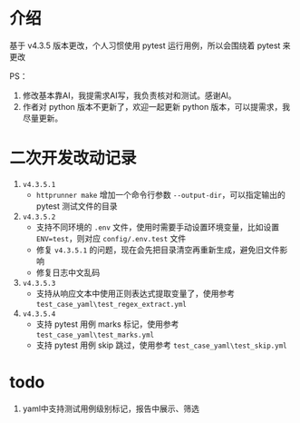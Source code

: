 # 介绍
基于 v4.3.5 版本更改，个人习惯使用 pytest 运行用例，所以会围绕着 pytest 来更改

PS：
1. 修改基本靠AI，我提需求AI写，我负责核对和测试。感谢AI。
2. 作者对 python 版本不更新了，欢迎一起更新 python 版本，可以提需求，我尽量更新。

# 二次开发改动记录
1. `v4.3.5.1`
    * `httprunner make` 增加一个命令行参数 `--output-dir`，可以指定输出的 pytest 测试文件的目录
2. `v4.3.5.2`
    * 支持不同环境的 `.env` 文件，使用时需要手动设置环境变量，比如设置 `ENV=test`，则对应 `config/.env.test` 文件
    * 修复 `v4.3.5.1` 的问题，现在会先把目录清空再重新生成，避免旧文件影响
    * 修复日志中文乱码
3. `v4.3.5.3`
    * 支持从响应文本中使用正则表达式提取变量了，使用参考 `test_case_yaml\test_regex_extract.yml`
4. `v4.3.5.4`
    * 支持 pytest 用例 marks 标记，使用参考 `test_case_yaml\test_marks.yml`
    * 支持 pytest 用例 skip 跳过，使用参考 `test_case_yaml\test_skip.yml`

# todo
1. yaml中支持测试用例级别标记，报告中展示、筛选
